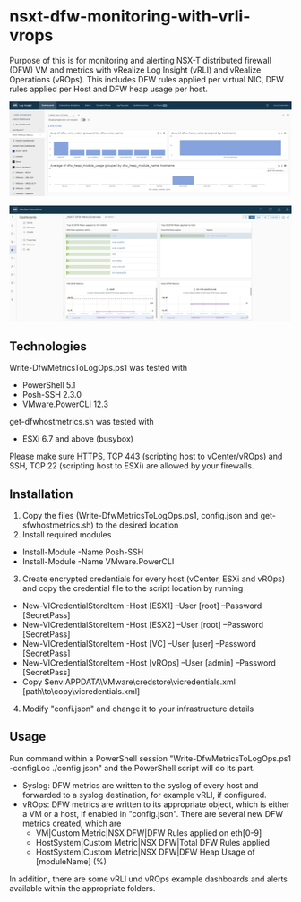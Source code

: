 # nsxt-dfw-monitoring-with-vrli-vrops
Purpose of this is for monitoring and alerting NSX-T distributed firewall (DFW) VM and metrics with vRealize Log Insight (vRLI) and vRealize Operations
(vROps). This includes DFW rules applied per virtual NIC, DFW rules applied per Host and DFW heap usage per host.

![Alt text](https://github.com/kaischwender/nsxt-dfw-monitoring-with-vrli-vrops/blob/main/vRLI/vRLI-Dashboard.jpg?raw=true "vRLI Dashboard")

![Alt text](https://github.com/kaischwender/nsxt-dfw-monitoring-with-vrli-vrops/blob/main/vROps/vROps-Dashboard.jpg?raw=true "vROps Dashboard")

## Technologies
Write-DfwMetricsToLogOps.ps1 was tested with
  - PowerShell 5.1
  - Posh-SSH 2.3.0
  - VMware.PowerCLI 12.3

get-dfwhostmetrics.sh was tested with
  - ESXi 6.7 and above (busybox)
  
Please make sure HTTPS, TCP 443 (scripting host to vCenter/vROps) and SSH, TCP 22 (scripting host to ESXi) are allowed by your firewalls.

## Installation
1. Copy the files (Write-DfwMetricsToLogOps.ps1, config.json and get-sfwhostmetrics.sh) to the desired location
2. Install required modules
  - Install-Module -Name Posh-SSH
  - Install-Module -Name VMware.PowerCLI
3. Create encrypted credentials for every host (vCenter, ESXi and vROps) and copy the credential file to the script location by running
  - New-VICredentialStoreItem -Host [ESX1] –User [root] –Password [SecretPass]
  - New-VICredentialStoreItem -Host [ESX2] –User [root] –Password [SecretPass]
  - New-VICredentialStoreItem -Host [VC] –User [user] –Password [SecretPass]
  - New-VICredentialStoreItem -Host [vROps] –User [admin] –Password [SecretPass]
  - Copy $env:APPDATA\VMware\credstore\vicredentials.xml [path\to\copy\vicredentials.xml]
4. Modify "confi.json" and change it to your infrastructure details

## Usage
Run command within a PowerShell session "Write-DfwMetricsToLogOps.ps1 -configLoc ./config.json" and the PowerShell script will do its part.
- Syslog: DFW metrics are written to the syslog of every host and forwarded to a syslog destination, for example vRLI, if configured.
- vROps: DFW metrics are written to its appropriate object, which is either a VM or a host, if enabled in "config.json". There are several new DFW metrics created, which are
  - VM|Custom Metric|NSX DFW|DFW Rules applied on eth[0-9]
  - HostSystem|Custom Metric|NSX DFW|Total DFW Rules applied
  - HostSystem|Custom Metric|NSX DFW|DFW Heap Usage of [moduleName] (%)
  
In addition, there are some vRLI und vROps example dashboards and alerts available within the appropriate folders.
